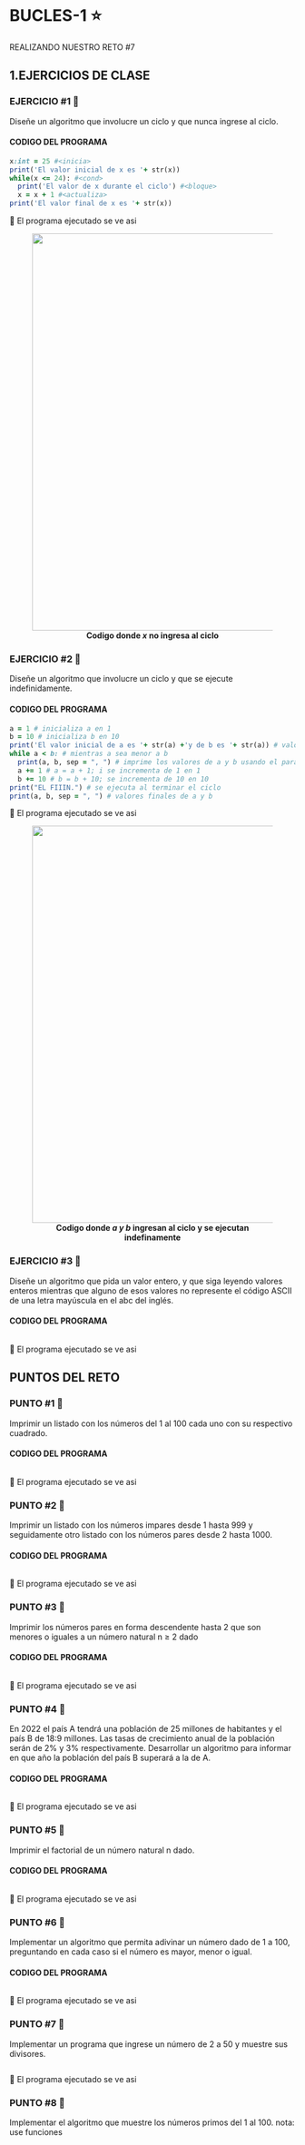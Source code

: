 # BUCLES-1 :star:
REALIZANDO NUESTRO RETO #7

## 1.EJERCICIOS DE CLASE
### EJERCICIO #1  :space_invader:
Diseñe un algoritmo que involucre un ciclo y que nunca ingrese al ciclo.

#### CODIGO DEL PROGRAMA

```ruby
x:int = 25 #<inicia>
print('El valor inicial de x es '+ str(x))
while(x <= 24): #<cond>
  print('El valor de x durante el ciclo') #<bloque>
  x = x + 1 #<actualiza> 
print('El valor final de x es '+ str(x))
```

:checkered_flag: El programa ejecutado se ve asi

<div align='center'>
<figure> <img src="https://i.postimg.cc/50tbzBmq/image.png" alt="" width="700" height="auto"/></br>
<figcaption><b>Codigo donde <i>x</i> no ingresa al ciclo</b></figcaption></figure>
</div>


### EJERCICIO #2  :space_invader:
Diseñe un algoritmo que involucre un ciclo y que se ejecute indefinidamente.

#### CODIGO DEL PROGRAMA
```ruby
a = 1 # inicializa a en 1
b = 10 # inicializa b en 10
print('El valor inicial de a es '+ str(a) +'y de b es '+ str(a)) # valores iniciales de a y b 
while a < b: # mientras a sea menor a b
  print(a, b, sep = ", ") # imprime los valores de a y b usando el parametro separador 
  a += 1 # a = a + 1; i se incrementa de 1 en 1
  b += 10 # b = b + 10; se incrementa de 10 en 10
print("EL FIIIN.") # se ejecuta al terminar el ciclo
print(a, b, sep = ", ") # valores finales de a y b
```

:checkered_flag: El programa ejecutado se ve asi

<div align='center'>
<figure> <img src="https://i.postimg.cc/wjZm0kv2/image.png" alt="" width="700" height="auto"/></br>
<figcaption><b>Codigo donde <i>a y b</i> ingresan al ciclo y se ejecutan indefinamente</b></figcaption></figure>
</div>

### EJERCICIO #3  :space_invader:
Diseñe un algoritmo que pida un valor entero, y que siga leyendo valores enteros mientras que alguno de esos valores no represente el código ASCII de una letra mayúscula en el abc del inglés.

#### CODIGO DEL PROGRAMA
```ruby

```

:checkered_flag: El programa ejecutado se ve asi



## PUNTOS DEL RETO
### PUNTO #1  :space_invader:
Imprimir un listado con los números del 1 al 100 cada uno con su respectivo cuadrado.

#### CODIGO DEL PROGRAMA
```ruby

```
:checkered_flag: El programa ejecutado se ve asi



### PUNTO #2  :space_invader:
Imprimir un listado con los números impares desde 1 hasta 999 y seguidamente otro listado con los números pares desde 2 hasta 1000.


#### CODIGO DEL PROGRAMA
```ruby

```
:checkered_flag: El programa ejecutado se ve asi



### PUNTO #3  :space_invader:
Imprimir los números pares en forma descendente hasta 2 que son menores o iguales a un número natural n ≥ 2 dado


#### CODIGO DEL PROGRAMA
```ruby

```

:checkered_flag: El programa ejecutado se ve asi



### PUNTO #4  :space_invader:
En 2022 el país A tendrá una población de 25 millones de habitantes y el país B de 18:9 millones. Las tasas de crecimiento anual de la población serán de 2% y 3% respectivamente. Desarrollar un algoritmo para informar en que año la población del país B superará a la de A.


#### CODIGO DEL PROGRAMA
```ruby

```
:checkered_flag: El programa ejecutado se ve asi



### PUNTO #5  :space_invader:
Imprimir el factorial de un número natural n dado.


#### CODIGO DEL PROGRAMA
```ruby

```
:checkered_flag: El programa ejecutado se ve asi


### PUNTO #6  :space_invader:
Implementar un algoritmo que permita adivinar un número dado de 1 a 100, preguntando en cada caso si el número es mayor, menor o igual.


#### CODIGO DEL PROGRAMA
```ruby

```

:checkered_flag: El programa ejecutado se ve asi




### PUNTO #7  :space_invader:
Implementar un programa que ingrese un número de 2 a 50 y muestre sus divisores.

```ruby

```

:checkered_flag: El programa ejecutado se ve asi


### PUNTO #8  :space_invader:
Implementar el algoritmo que muestre los números primos del 1 al 100. nota: use funciones

```ruby

```

